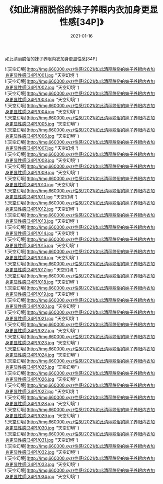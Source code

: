 ﻿---
layout: post
title:  《如此清丽脱俗的妹子养眼内衣加身更显性感[34P]》
date:   2021-01-16
img: http://img.660000.xyz/性感/2021/如此清丽脱俗的妹子养眼内衣加身更显性感[34P]/000.jpg
categories: [美女, 性感, 泳衣]
---

如此清丽脱俗的妹子养眼内衣加身更显性感[34P]



![天空幻境](http://img.660000.xyz/性感/2021/如此清丽脱俗的妹子养眼内衣加身更显性感[34P]/001.jpg ''天空幻境'') <br>
![天空幻境](http://img.660000.xyz/性感/2021/如此清丽脱俗的妹子养眼内衣加身更显性感[34P]/002.jpg ''天空幻境'') <br>
![天空幻境](http://img.660000.xyz/性感/2021/如此清丽脱俗的妹子养眼内衣加身更显性感[34P]/003.jpg ''天空幻境'') <br>
![天空幻境](http://img.660000.xyz/性感/2021/如此清丽脱俗的妹子养眼内衣加身更显性感[34P]/004.jpg ''天空幻境'') <br>
![天空幻境](http://img.660000.xyz/性感/2021/如此清丽脱俗的妹子养眼内衣加身更显性感[34P]/005.jpg ''天空幻境'') <br>
![天空幻境](http://img.660000.xyz/性感/2021/如此清丽脱俗的妹子养眼内衣加身更显性感[34P]/006.jpg ''天空幻境'') <br>
![天空幻境](http://img.660000.xyz/性感/2021/如此清丽脱俗的妹子养眼内衣加身更显性感[34P]/007.jpg ''天空幻境'') <br>
![天空幻境](http://img.660000.xyz/性感/2021/如此清丽脱俗的妹子养眼内衣加身更显性感[34P]/008.jpg ''天空幻境'') <br>
![天空幻境](http://img.660000.xyz/性感/2021/如此清丽脱俗的妹子养眼内衣加身更显性感[34P]/009.jpg ''天空幻境'') <br>
![天空幻境](http://img.660000.xyz/性感/2021/如此清丽脱俗的妹子养眼内衣加身更显性感[34P]/010.jpg ''天空幻境'') <br>
![天空幻境](http://img.660000.xyz/性感/2021/如此清丽脱俗的妹子养眼内衣加身更显性感[34P]/011.jpg ''天空幻境'') <br>
![天空幻境](http://img.660000.xyz/性感/2021/如此清丽脱俗的妹子养眼内衣加身更显性感[34P]/012.jpg ''天空幻境'') <br>
![天空幻境](http://img.660000.xyz/性感/2021/如此清丽脱俗的妹子养眼内衣加身更显性感[34P]/013.jpg ''天空幻境'') <br>
![天空幻境](http://img.660000.xyz/性感/2021/如此清丽脱俗的妹子养眼内衣加身更显性感[34P]/014.jpg ''天空幻境'') <br>
![天空幻境](http://img.660000.xyz/性感/2021/如此清丽脱俗的妹子养眼内衣加身更显性感[34P]/015.jpg ''天空幻境'') <br>
![天空幻境](http://img.660000.xyz/性感/2021/如此清丽脱俗的妹子养眼内衣加身更显性感[34P]/016.jpg ''天空幻境'') <br>
![天空幻境](http://img.660000.xyz/性感/2021/如此清丽脱俗的妹子养眼内衣加身更显性感[34P]/017.jpg ''天空幻境'') <br>
![天空幻境](http://img.660000.xyz/性感/2021/如此清丽脱俗的妹子养眼内衣加身更显性感[34P]/018.jpg ''天空幻境'') <br>
![天空幻境](http://img.660000.xyz/性感/2021/如此清丽脱俗的妹子养眼内衣加身更显性感[34P]/019.jpg ''天空幻境'') <br>
![天空幻境](http://img.660000.xyz/性感/2021/如此清丽脱俗的妹子养眼内衣加身更显性感[34P]/020.jpg ''天空幻境'') <br>
![天空幻境](http://img.660000.xyz/性感/2021/如此清丽脱俗的妹子养眼内衣加身更显性感[34P]/021.jpg ''天空幻境'') <br>
![天空幻境](http://img.660000.xyz/性感/2021/如此清丽脱俗的妹子养眼内衣加身更显性感[34P]/022.jpg ''天空幻境'') <br>
![天空幻境](http://img.660000.xyz/性感/2021/如此清丽脱俗的妹子养眼内衣加身更显性感[34P]/023.jpg ''天空幻境'') <br>
![天空幻境](http://img.660000.xyz/性感/2021/如此清丽脱俗的妹子养眼内衣加身更显性感[34P]/024.jpg ''天空幻境'') <br>
![天空幻境](http://img.660000.xyz/性感/2021/如此清丽脱俗的妹子养眼内衣加身更显性感[34P]/025.jpg ''天空幻境'') <br>
![天空幻境](http://img.660000.xyz/性感/2021/如此清丽脱俗的妹子养眼内衣加身更显性感[34P]/026.jpg ''天空幻境'') <br>
![天空幻境](http://img.660000.xyz/性感/2021/如此清丽脱俗的妹子养眼内衣加身更显性感[34P]/027.jpg ''天空幻境'') <br>
![天空幻境](http://img.660000.xyz/性感/2021/如此清丽脱俗的妹子养眼内衣加身更显性感[34P]/028.jpg ''天空幻境'') <br>
![天空幻境](http://img.660000.xyz/性感/2021/如此清丽脱俗的妹子养眼内衣加身更显性感[34P]/029.jpg ''天空幻境'') <br>
![天空幻境](http://img.660000.xyz/性感/2021/如此清丽脱俗的妹子养眼内衣加身更显性感[34P]/030.jpg ''天空幻境'') <br>
![天空幻境](http://img.660000.xyz/性感/2021/如此清丽脱俗的妹子养眼内衣加身更显性感[34P]/031.jpg ''天空幻境'') <br>
![天空幻境](http://img.660000.xyz/性感/2021/如此清丽脱俗的妹子养眼内衣加身更显性感[34P]/032.jpg ''天空幻境'') <br>
![天空幻境](http://img.660000.xyz/性感/2021/如此清丽脱俗的妹子养眼内衣加身更显性感[34P]/033.jpg ''天空幻境'') <br>
![天空幻境](http://img.660000.xyz/性感/2021/如此清丽脱俗的妹子养眼内衣加身更显性感[34P]/034.jpg ''天空幻境'') <br>